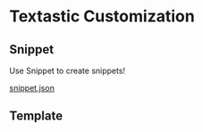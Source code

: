 # Textastic Customization

## Snippet

Use Snippet to create snippets!

[snippet.json](https://github.com/suliveevil/Snippets/blob/master/0snippets/Textastic-snippets/%23Textastic/CodeCompletion/snippet.json)

## Template




